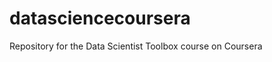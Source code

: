 datasciencecoursera
===================

Repository for the Data Scientist Toolbox course on Coursera 

